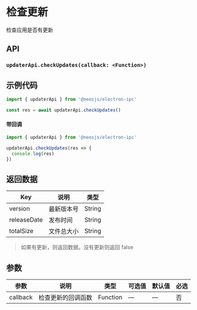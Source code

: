 # 检查更新 <BadgeTip text="异步" type="green"></BadgeTip>

检查应用是否有更新

## API
### `updaterApi.checkUpdates(callback: <Function>)`
### 


## 示例代码
```js
import { updaterApi } from '@neosjs/electron-ipc'

const res = await updaterApi.checkUpdates()
```
#### 带回调
```js
import { updaterApi } from '@neosjs/electron-ipc'

updaterApi.checkUpdates(res => {
  console.log(res)
})
```
## 返回数据
| Key | 说明    | 类型   |
| ---- | ------- | ------ |
| version | 最新版本号 | String |
| releaseDate | 发布时间 | String |
| totalSize | 文件总大小 | String |

> 如果有更新，则返回数据。没有更新则返回 false

## 参数

| 参数 | 说明    | 类型   | 可选值 | 默认值 |必选 |
| ---- | ------- | ------ | ------ | ------ | ------ |
| callback | 检查更新的回调函数 | Function | —      | —      | 否      |
